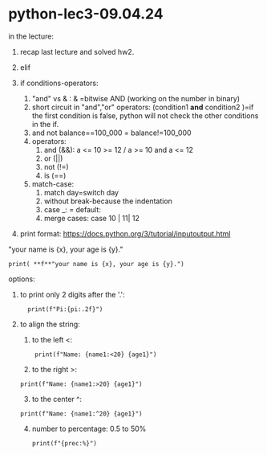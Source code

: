 # python-lec3-09.04.24

in the lecture:

1) recap last lecture and solved hw2.
2) elif
3) if conditions-operators:

    1) "and" vs & : & =bitwise AND (working on the number in binary)
    2) short circuit in "and","or" operators: (condition1 **and** condition2 )=if the first condition is false, python
       will not check the other conditions in the if.
    3) and not balance==100_000 = balance!=100_000
    4) operators:
        1. and (&&): a <= 10 >= 12 / a >= 10 and a <= 12
        2. or (||)
        3. not (!=)
        4. is (==)
    5) match-case:
        1. match day=switch day
        2. without break-because the indentation
        3. case _: = default:
        4. merge cases: case 10 | 11| 12
4) print format: https://docs.python.org/3/tutorial/inputoutput.html

"your name is {x}, your age is {y}."

```    
print( **f**"your name is {x}, your age is {y}.")
```

options:

1) to print only 2 digits after the '.':

         print(f"Pi:{pi:.2f}")

2) to align the string:
    1) to the left <:
    ```
        print(f"Name: {name1:<20} {age1}")
    ```
    2) to the right >:

    ```
    print(f"Name: {name1:>20} {age1}")
    ```

    3) to the center ^:
    ```
   print(f"Name: {name1:^20} {age1}")
    ```
   4) number to percentage: 0.5 to 50%
      ```
      print(f"{prec:%}")
      ```

